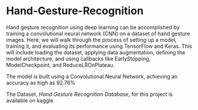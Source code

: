 # Hand-Gesture-Recognition

Hand gesture recognition using deep learning can be accomplished by training a convolutional neural network (CNN) on a dataset of hand gesture images. Here, we will walk through the process of setting up a model, training it, and evaluating its performance using TensorFlow and Keras. This will include loading the dataset, applying data augmentation, defining the model architecture, and using callbacks like EarlyStopping, ModelCheckpoint, and ReduceLROnPlateau.

 The model is built using a Convolutional Neural Network, achieving an accuracy as high as 92.76%

The Dataset, *Hand Gesture Recognition Database*, for this project is available on kaggle
